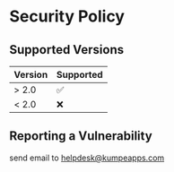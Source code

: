 # Security Policy

## Supported Versions

| Version | Supported          |
| ------- | ------------------ |
| > 2.0   | :white_check_mark: |
| < 2.0   | :x:                |

## Reporting a Vulnerability

send email to helpdesk@kumpeapps.com
